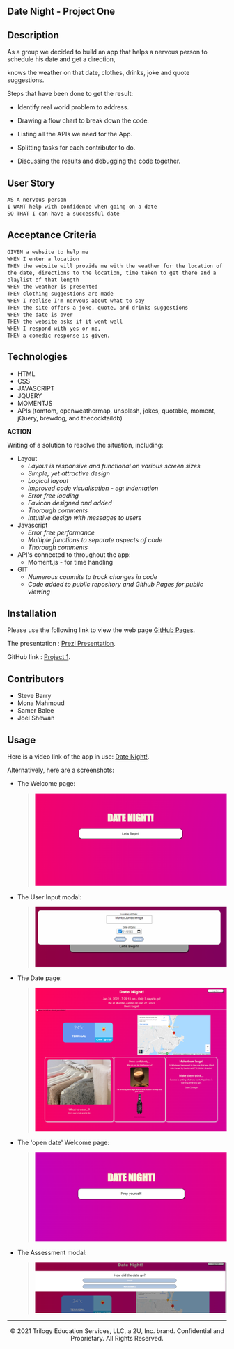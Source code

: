 ## Date Night - Project One

## Description

As a group we decided to build an app that helps a nervous person to schedule his date and get a direction, 

knows the weather on that date, clothes, drinks, joke and quote suggestions.

 Steps that have been done to get the result:

* Identify real world problem to address.

* Drawing a flow chart to break down the code.

* Listing all the APIs we need for the App.

* Splitting tasks for each contributor to do.

* Discussing the results and debugging the code together.

## User Story

```
AS A nervous person
I WANT help with confidence when going on a date
SO THAT I can have a successful date
```

## Acceptance Criteria

```
GIVEN a website to help me
WHEN I enter a location
THEN the website will provide me with the weather for the location of the date, directions to the location, time taken to get there and a playlist of that length
WHEN the weather is presented
THEN clothing suggestions are made
WHEN I realise I'm nervous about what to say
THEN the site offers a joke, quote, and drinks suggestions
WHEN the date is over
THEN the website asks if it went well
WHEN I respond with yes or no,
THEN a comedic response is given.
```

## Technologies

* HTML
* CSS
* JAVASCRIPT
* JQUERY
* MOMENTJS
* APIs (tomtom, openweathermap, unsplash, jokes, quotable, moment, jQuery, brewdog, and thecocktaildb)


**ACTION**

Writing of a solution to resolve the situation, including:
* Layout
  * *Layout is responsive and functional on various screen sizes*
  * *Simple, yet attractive design*
  * *Logical layout*
  * *Improved code visualisation - eg: indentation*
  * *Error free loading*
  * *Favicon designed and added*
  * *Thorough comments*
  * *Intuitive design with messages to users*
* Javascript
  * *Error free performance*
  * *Multiple functions to separate aspects of code*
  * *Thorough comments*
* API's connected to throughout the app:
  * Moment.js - for time handling
* GIT
  * *Numerous commits to track changes in code*
  * *Code added to public repository and Github Pages for public viewing*


## Installation

Please use the following link to view the web page [GitHub Pages](https://nbs5000.github.io/dateNight).

The presentation : [Prezi Presentation](https://prezi.com/view/jC99Ub8TEuUtP41rMf5K/).

GitHub link : [Project 1](https://github.com/NBS5000/dateNight).

## Contributors

* Steve Barry
* Mona Mahmoud
* Samer Balee
* Joel Shewan

## Usage

Here is a video link of the app in use: 
[Date Night!](https://watch.screencastify.com/v/EnjlnMk0EY8Nm0eC7Khx).

Alternatively, here are a screenshots:

* The Welcome page:

    > ![Welcome Page](assets/images/begin.PNG)

* The User Input modal:

    > ![Screenshot user input](assets/images/location.PNG)

* The Date page:

    > ![Screenshot date page](assets/images/theDate.png)

* The 'open date' Welcome page:

    > ![Screenshot date page](assets/images/assess.PNG)

* The Assessment modal:

    > ![Screenshot date page](assets/images/howDidItGo.PNG)

---

<p style="text-align:center;">© 2021 Trilogy Education Services, LLC, a 2U, Inc. brand. Confidential and Proprietary. All Rights Reserved.</p>
